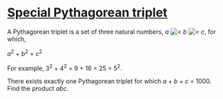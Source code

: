 # [Special Pythagorean triplet](http://projecteuler.net/problem=9)

A Pythagorean triplet is a set of three natural numbers, <var>a</var> ![<](/var/lib/gems/1.9.1/gems/euler-manager-0.1.1/config/../data/images/symbol_lt.gif) <var>b</var> ![<](/var/lib/gems/1.9.1/gems/euler-manager-0.1.1/config/../data/images/symbol_lt.gif) <var>c</var>, for which,

 <var>a</var><sup>2</sup> + <var>b</var><sup>2</sup> = <var>c</var><sup>2</sup>

For example, 3<sup>2</sup> + 4<sup>2</sup> = 9 + 16 = 25 = 5<sup>2</sup>.

There exists exactly one Pythagorean triplet for which <var>a</var> + <var>b</var> + <var>c</var> = 1000.  
Find the product <var>abc</var>.


